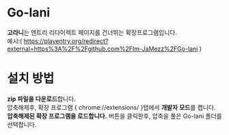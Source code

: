 # Go-lani <br>
**고라니**는 엔트리 리다이렉트 페이지를 건너뛰는 확장프로그램입니다.<br>
예시:( https://playentry.org/redirect?external=https%3A%2F%2Fgithub.com%2FIm-JaMezz%2FGo-lani )

# 설치 방법
**zip 파일을 다운로드**합니다.<br>
압축해제후, 확장 프로그램 { chrome://extensions/ }탭에서 **개발자 모드**를 켭니다.<br>
**압축해제된 확장 프로그램을 로드합니다.** 버튼을 클릭한후, 압축을 풀은 Go-lani 폴더를 선택합니다.
